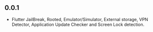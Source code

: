 ## 0.0.1

* Flutter JailBreak, Rooted, Emulator/Simulator, External storage, VPN Detector, Application Update Checker and Screen Lock  detection.
